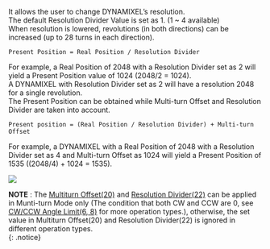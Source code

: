 It allows the user to change DYNAMIXEL’s resolution.  
The default Resolution Divider Value is set as 1. (1 ~ 4 available)  
When resolution is lowered, revolutions (in both directions) can be increased (up to 28 turns in each direction).  

```
Present Position = Real Position / Resolution Divider
```

For example, a Real Position of 2048 with a Resolution Divider set as 2 will yield a Present Position value of 1024 (2048/2 = 1024).  
A DYNAMIXEL with Resolution Divider set as 2 will have a resolution 2048 for a single revolution.  
The Present Position can be obtained while Multi-turn Offset and Resolution Divider are taken into account.  

```
Present position = (Real Position / Resolution Divider) + Multi-turn Offset
```

For example, a DYNAMIXEL with a Real Position of 2048 with a Resolution Divider set as 4 and Multi-turn Offset as 1024 will yield a Present Position of 1535 ((2048/4) + 1024 = 1535).

![](/assets/images/dxl/mx/mx-12_res_divider.jpg)

**NOTE** : The [Multiturn Offset(20)](#multi-turn-offset) and [Resolution Divider(22)](#resolution-divider) can be applied in Munti-turn Mode only (The condition that both CW and CCW are 0, see [CW/CCW Angle Limit(6, 8)](#cwccw-angle-limit6-8) for more operation types.), otherwise, the set value in Multiturn Offset(20) and Resolution Divider(22) is ignored in different operation types.  
{: .notice}
